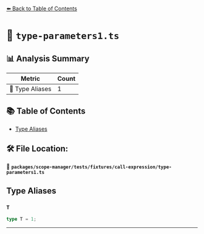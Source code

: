 [⬅️ Back to Table of Contents](../../../../../index.md)

# 📄 `type-parameters1.ts`

## 📊 Analysis Summary

| Metric | Count |
|--------|-------|
| 📑 Type Aliases | 1 |

## 📚 Table of Contents

- [Type Aliases](#type-aliases)

## 🛠️ File Location:
📂 **`packages/scope-manager/tests/fixtures/call-expression/type-parameters1.ts`**

## Type Aliases

### `T`

```ts
type T = 1;
```


---